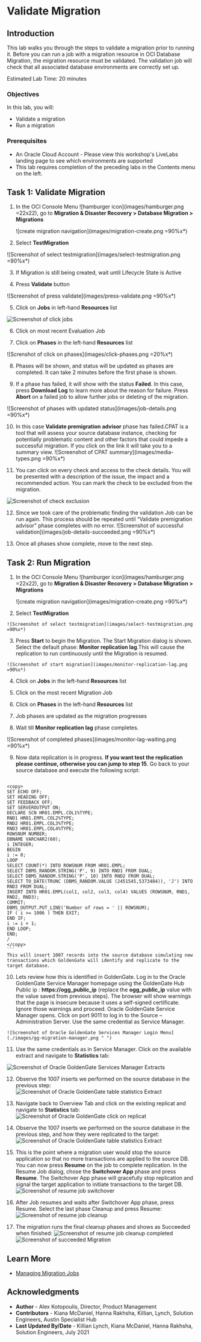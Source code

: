 # Validate Migration

## Introduction

This lab walks you through the steps to validate a migration prior to running it. Before you can run a job with a migration resource in OCI Database Migration, the migration resource must be validated. The validation job will check that all associated database environments are correctly set up.

Estimated Lab Time: 20 minutes

### Objectives

In this lab, you will:
* Validate a migration
* Run a migration

### Prerequisites

* An Oracle Cloud Account - Please view this workshop's LiveLabs landing page to see which environments are supported
* This lab requires completion of the preceding labs in the Contents menu on the left.


## Task 1: Validate Migration

1. In the OCI Console Menu ![hamburger icon](images/hamburger.png =22x22), go to **Migration & Disaster Recovery > Database Migration > Migrations**

    ![create migration navigation](images/migration-create.png =90%x*)

2. Select **TestMigration**

  ![Screenshot of select testmigration](images/select-testmigration.png =90%x*)

3. If Migration is still being created, wait until Lifecycle State is Active

4. Press **Validate** button

  ![Screenshot of press validate](images/press-validate.png =90%x*)

5. Click on **Jobs** in left-hand **Resources** list

  ![Screenshot of click jobs](images/click-jobs.png)

6. Click on most recent Evaluation Job

7. Click on **Phases** in the left-hand **Resources** list

  ![Screnshot of click on phases](images/click-phases.png =20%x*)

8. Phases will be shown, and status will be updated as phases are completed. It can take 2 minutes before the first phase is shown.
    
9. If a phase has failed, it will show with the status **Failed**. In this case, press **Download Log** to learn more about the reason for failure. Press **Abort** on a failed job to allow further jobs or deleting of the migration.

  ![Screenshot of phases with updated status](images/job-details.png =90%x*)

10. In this case **Validate premigration advisor** phase has failed.CPAT is a tool that will assess your source database instance, checking for potentially problematic content and other factors that could impede a successful migration. If you click on the link it will take you to a summary view. 
![Screenshot of CPAT summary](images/media-types.png =90%x*)

11. You can click on every check and access to the check details. You will be presented with a description of the issue, the impact and a recommended action. You can mark the check to be excluded from the migration.

  ![Screenshot of check exclusion](images/exclude-check.png )

12. Since we took care of the problematic finding the validation Job can be run again. This process should be repeated until “Validate premigration advisor” phase completes with no error.
![Screenshot of successful validation](images/job-details-succeeded.png =90%x*)

13. Once all phases show complete, move to the next step.

## Task 2: Run Migration

 1. In the OCI Console Menu ![hamburger icon](images/hamburger.png =22x22), go to **Migration & Disaster Recovery > Database Migration > Migrations**

    ![create migration navigation](images/migration-create.png =90%x*)

  2. Select **TestMigration**

    ![Screenshot of select testmigration](images/select-testmigration.png =90%x*)

  3. Press **Start** to begin the Migration. The Start Migration dialog is shown. Select the default phase: **Monitor replication lag**.This will cause the replication to run continuously until the Migration is resumed. 

    ![Screenshot of start migration](images/monitor-replication-lag.png =90%x*)

  4. Click on **Jobs** in the left-hand **Resources** list

  5. Click on the most recent Migration Job

  6. Click on **Phases** in the left-hand **Resources** list

  7. Job phases are updated as the migration progresses

  8. Wait till **Monitor replication lag** phase completes.

  ![Screenshot of completed phases](images/monitor-lag-waiting.png =90%x*)

  9. Now data replication is in progress. **If you want test the replication please continue, otherwise you can jump to step 15**.
  Go back to your source database and execute the following script:

      ```
    <copy>
    SET ECHO OFF;
    SET HEADING OFF; 
    SET FEEDBACK OFF; 
    SET SERVEROUTPUT ON; 
    DECLARE SCN HR01.EMPL.COL1%TYPE; 
    RND1 HR01.EMPL.COL2%TYPE; 
    RND2 HR01.EMPL.COL3%TYPE; 
    RND3 HR01.EMPL.COL4%TYPE; 
    ROWSNUM NUMBER; 
    DBNAME VARCHAR2(60); 
    i INTEGER;
    BEGIN 
    i := 0; 
    LOOP 
    SELECT COUNT(*) INTO ROWSNUM FROM HR01.EMPL; 
    SELECT DBMS_RANDOM.STRING('P', 9) INTO RND1 FROM DUAL; 
    SELECT DBMS_RANDOM.STRING('P', 10) INTO RND2 FROM DUAL; 
    SELECT TO_DATE(TRUNC (DBMS_RANDOM.VALUE (2451545,5373484)), 'J') INTO RND3 FROM DUAL; 
    INSERT INTO HR01.EMPL(col1, col2, col3, col4) VALUES (ROWSNUM, RND1, RND2, RND3); 
    COMMIT; 
    DBMS_OUTPUT.PUT_LINE('Number of rows = ' || ROWSNUM); 
    IF ( i >= 1006 ) THEN EXIT;
    END IF; 
    i := i + 1;
    END LOOP;
    END; 
    /
    </copy>
    ``` 
    This will insert 1007 records into the source database simulating new transactions which GoldenGate will identify and replicate to the target database.

  10. Lets review how this is identified in GoldenGate. Log in to the Oracle GoldenGate Service Manager homepage using the GoldenGate Hub Public ip : **https://__ogg\_public\_ip__** (replace the __ogg\_public\_ip__ value with the value saved from previous steps). The browser will show warnings that the page is insecure because it uses a self-signed certificate. Ignore those warnings and proceed. Oracle GoldenGate Service Manager opens. Click on port 9011 to log in to the Source – Administration Server. Use the same credential as Service Manager.

    ![Screenshot of Oracle GoldenGate Services Manager Login Menu](./images/gg-migration-manager.png " ")
  
  11. Use the same credentials as in Service Manager. Click on the available extract and navigate to **Statistics** tab:

  ![Screenshot of Oracle GoldenGate Services Manager Extracts](./images/extracts.png " ")

  12. Observe the 1007 inserts we performed on the source database in the previous step:
  ![Screenshot of Oracle GoldenGate table statistics Extract](./images/table-statistics.png " ")

  13. Navigate back to Overview Tab and click on the existing replicat and navigate to **Statistics** tab:
  ![Screenshot of Oracle GoldenGate click on replicat](./images/click-on-target-replicats.png " ")
 14. Observe the 1007 inserts we performed on the source database in the previous step, and how they were replicated to the target:
  ![Screenshot of Oracle GoldenGate table statistics Extract](./images/target-statistics.png " ")
 15. This is the point where a migration user would stop the source application so that no more transactions are applied to the source DB. You can now press **Resume** on the job to complete replication. In the Resume Job dialog, chose the **Switchover App** phase and press **Resume**. The Switchover App phase will gracefully stop replication and signal the target application to initiate transactions to the target DB.
![Screenshot of resume job switchover](./images/resume-job-switchover.png " ")

16. After Job resumes and waits after Switchover App phase, press Resume. Select the last phase Cleanup and press Resume:
![Screenshot of resume job cleanup](./images/resume-job-cleanup.png " ")

17. The migration runs the final cleanup phases and shows as Succeeded when finished:
![Screenshot of resume job cleanup completed](./images/cleanup-completed.png " ")
![Screenshot of succeeded Migration](./images/succeeded.png " ")

## Learn More

* [Managing Migration Jobs](https://docs.oracle.com/en-us/iaas/database-migration/doc/managing-migration-jobs.html)

## Acknowledgments
* **Author** - Alex Kotopoulis, Director, Product Management
* **Contributors** -  Kiana McDaniel, Hanna Rakhsha, Killian, Lynch, Solution Engineers, Austin Specialist Hub
* **Last Updated By/Date** - Killian Lynch, Kiana McDaniel, Hanna Rakhsha, Solution Engineers, July 2021

